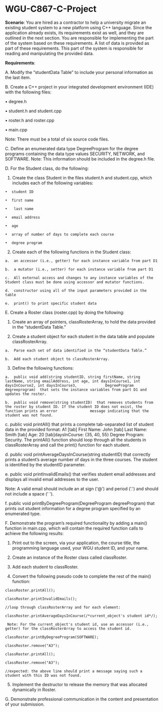 # WGU-C867-C-Project
**Scenario**: You are hired as a contractor to help a university migrate an existing student system to a new platform using C++ language. Since the application already exists, its requirements exist as well, and they are outlined in the next section. You are responsible for implementing the part of the system based on these requirements. A list of data is provided as part of these requirements. This part of the system is responsible for reading and manipulating the provided data.

**Requirements**:

A.  Modify the “studentData Table” to include your personal information as the last item.
 

B.  Create a C++ project in your integrated development environment (IDE) with the following files:

  •  degree.h

  •  student.h and student.cpp

  •  roster.h and roster.cpp

  •  main.cpp
  
  Note: There must be a total of six source code files.
 

C.  Define an enumerated data type DegreeProgram for the degree programs containing the data type values SECURITY, NETWORK, and SOFTWARE.
Note: This information should be included in the degree.h file.
 

D.  For the Student class, do the following:

  1.  Create the class Student  in the files student.h and student.cpp, which includes each of the following variables:

    •  student ID

    •  first name

    •   last name

    •  email address

    •  age

    •  array of number of days to complete each course

    •  degree program

  2.  Create each of the following functions in the Student class:

    a.  an accessor (i.e., getter) for each instance variable from part D1

    b.  a mutator (i.e., setter) for each instance variable from part D1

    c.  All external access and changes to any instance variables of the Student class must be done using accessor and mutator functions.

    d.  constructor using all of the input parameters provided in the table

    e.  print() to print specific student data
 

E.  Create a Roster class (roster.cpp) by doing the following:

  1.  Create an array of pointers, classRosterArray, to hold the data provided in the “studentData Table.”

  2.  Create a student object for each student in the data table and populate classRosterArray.

    a.  Parse each set of data identified in the “studentData Table.”

    b.  Add each student object to classRosterArray.

  3.  Define the following functions:

    a.  public void add(string studentID, string firstName, string lastName, string emailAddress, int age, int daysInCourse1, int daysInCourse2, int daysInCourse3,             DegreeProgram degreeprogram)  that sets the instance variables from part D1 and updates the roster.

    b.  public void remove(string studentID)  that removes students from the roster by student ID. If the student ID does not exist, the function prints an error               message indicating that the student was not found.

   c. public void printAll() that prints a complete tab-separated list of student data in the provided format: A1 [tab] First Name: John [tab] Last Name: Smith [tab]         Age: 20 [tab]daysInCourse: {35, 40, 55} Degree Program: Security. The printAll() function should loop through all the students in classRosterArray and call the         print() function for each student.

   d.  public void printAverageDaysInCourse(string studentID)  that correctly prints a student’s average number of days in the three courses. The student is identified        by the studentID parameter.

   e.  public void printInvalidEmails() that verifies student email addresses and displays all invalid email addresses to the user.
 
  Note: A valid email should include an at sign ('@') and period ('.') and should not include a space (' ').
 

   f.  public void printByDegreeProgram(DegreeProgram degreeProgram) that prints out student information for a degree program specified by an enumerated type.
 

F.  Demonstrate the program’s required functionality by adding a main() function in main.cpp, which will contain the required function calls to achieve the following results:

  1.  Print out to the screen, via your application, the course title, the programming language used, your WGU student ID, and your name.

  2.  Create an instance of the Roster class called classRoster.

  3.  Add each student to classRoster.

  4.  Convert the following pseudo code to complete the rest of the  main() function:

    classRoster.printAll();

    classRoster.printInvalidEmails();

    //loop through classRosterArray and for each element:

    classRoster.printAverageDaysInCourse(/*current_object's student id*/);
    
     Note: For the current_object's student id, use an accessor (i.e., getter) for the classRosterArray to access the student id.

    classRoster.printByDegreeProgram(SOFTWARE);

    classRoster.remove("A3");

    classRoster.printAll();

    classRoster.remove("A3");

    //expected: the above line should print a message saying such a student with this ID was not found.

  5.  Implement the destructor to release the memory that was allocated dynamically in Roster.
 
G.  Demonstrate professional communication in the content and presentation of your submission.

